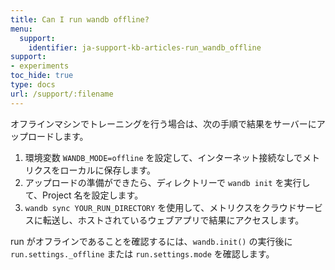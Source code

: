 ```yaml
---
title: Can I run wandb offline?
menu:
  support:
    identifier: ja-support-kb-articles-run_wandb_offline
support:
- experiments
toc_hide: true
type: docs
url: /support/:filename
---
```


オフラインマシンでトレーニングを行う場合は、次の手順で結果をサーバーにアップロードします。

1. 環境変数 `WANDB_MODE=offline` を設定して、インターネット接続なしでメトリクスをローカルに保存します。
2. アップロードの準備ができたら、ディレクトリーで `wandb init` を実行して、Project 名を設定します。
3. `wandb sync YOUR_RUN_DIRECTORY` を使用して、メトリクスをクラウドサービスに転送し、ホストされているウェブアプリで結果にアクセスします。

run がオフラインであることを確認するには、`wandb.init()` の実行後に `run.settings._offline` または `run.settings.mode` を確認します。